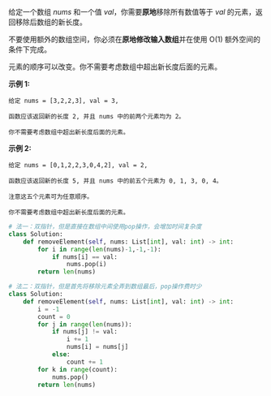 给定一个数组 *nums* 和一个值 *val*，你需要**原地**移除所有数值等于 *val* 的元素，返回移除后数组的新长度。

不要使用额外的数组空间，你必须在**原地修改输入数组**并在使用 O(1) 额外空间的条件下完成。

元素的顺序可以改变。你不需要考虑数组中超出新长度后面的元素。

**示例 1:**

```
给定 nums = [3,2,2,3], val = 3,

函数应该返回新的长度 2, 并且 nums 中的前两个元素均为 2。

你不需要考虑数组中超出新长度后面的元素。
```

**示例 2:**

```
给定 nums = [0,1,2,2,3,0,4,2], val = 2,

函数应该返回新的长度 5, 并且 nums 中的前五个元素为 0, 1, 3, 0, 4。

注意这五个元素可为任意顺序。

你不需要考虑数组中超出新长度后面的元素。
```

```python
# 法一：双指针，但是直接在数组中间使用pop操作，会增加时间复杂度
class Solution:
    def removeElement(self, nums: List[int], val: int) -> int:
        for i in range(len(nums)-1,-1,-1):
            if nums[i] == val:
                nums.pop(i)
        return len(nums)
```



```python
# 法二：双指针，但是首先将移除元素全弄到数组最后，pop操作费时少
class Solution:
    def removeElement(self, nums: List[int], val: int) -> int:
        i = -1
        count = 0
        for j in range(len(nums)):
            if nums[j] != val:
                i += 1
                nums[i] = nums[j]
            else:
                count += 1
        for k in range(count):
            nums.pop()
        return len(nums)
```

